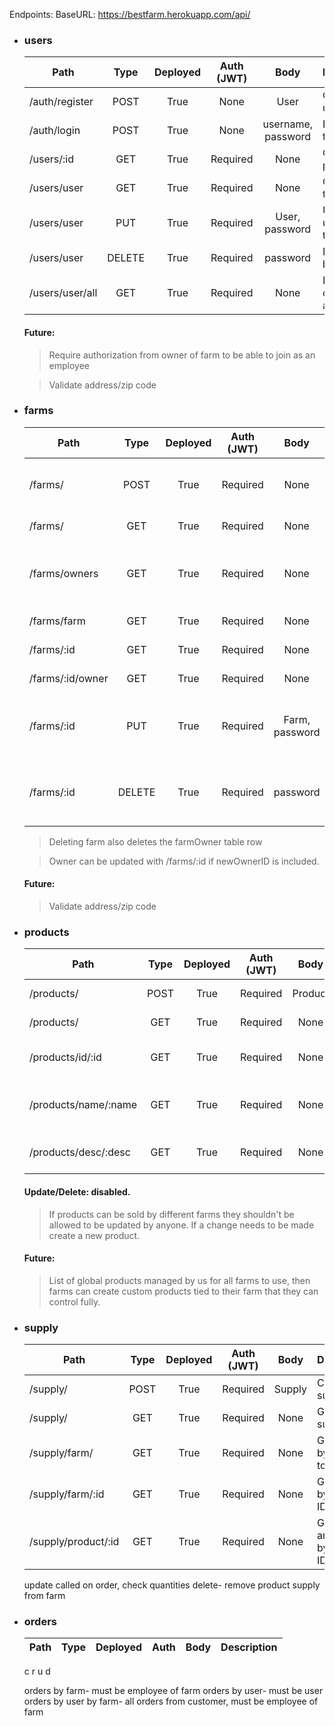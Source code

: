 Endpoints:
BaseURL:
https://bestfarm.herokuapp.com/api/

- ### users
    | Path              | Type   | Deployed | Auth (JWT) | Body               | Description                   |
    | ----------------- |:------:|:--------:|:----------:|:------------------:| ----------------------------- |
    | /auth/register    | POST   |     True | None       | User               | Create new user               |
    | /auth/login       | POST   |     True | None       | username, password | Log in, get token             |
    | /users/:id        | GET    |     True | Required   | None               | Get user by param ID          |
    | /users/user       | GET    |     True | Required   | None               | Get user by token             |
    | /users/user       | PUT    |     True | Required   | User, password     | Update user by token          |
    | /users/user       | DELETE |     True | Required   | password           | Delete user by token          |
    | /users/user/all   | GET    |     True | Required   | None               | Debug only, return all users  |
    #### Future:
    >Require authorization from owner of farm to be able to join as an employee

    >Validate address/zip code
    
- ### farms
    | Path              | Type   | Deployed | Auth (JWT) | Body           | Description                                       |
    | ----------------- |:------:|:--------:|:---------: |:--------------:| ------------------------------------------------- |
    | /farms/           | POST   |     True | Required   | None           | Create new farm. Owner by token                   |
    | /farms/           | GET    |     True | Required   | None           | Get all farms                                     |
    | /farms/owners     | GET    |     True | Required   | None           | Get all owners, for debugging and may be disabled |
    | /farms/farm       | GET    |     True | Required   | None           | Get farm by token                                 |
    | /farms/:id        | GET    |     True | Required   | None           | Get farm by param ID                              |
    | /farms/:id/owner  | GET    |     True | Required   | None           | Get owner by farm ID                              |
    | /farms/:id        | PUT    |     True | Required   | Farm, password | Update farm by id- user must be owner of farm.    |
    | /farms/:id        | DELETE |     True | Required   | password       | Delete farm by id- user must be owner of farm.    |
    >Deleting farm also deletes the farmOwner table row

    >Owner can be updated with /farms/:id if newOwnerID is included.

    #### Future:
    >Validate address/zip code

- ### products
    | Path                 | Type   | Deployed | Auth (JWT) | Body     | Description                        |
    | -------------------- |:------:|:--------:|:---------: |:--------:| ---------------------------------- |
    | /products/           | POST   |     True | Required   | Product  | Create new product                 |
    | /products/           | GET    |     True | Required   | None     | Get all products                   |
    | /products/id/:id     | GET    |     True | Required   | None     | Get product by param ID            |
    | /products/name/:name | GET    |     True | Required   | None     | Search/get products by param name  |
    | /products/desc/:desc | GET    |     True | Required   | None     | Search/get products by param desc  |
    #### Update/Delete: disabled. 
    >If products can be sold by different farms they shouldn't be allowed to be updated by anyone. If a change needs to be made create a new product. 

    #### Future:
    >List of global products managed by us for all farms to use, then farms can create custom products tied to their farm that they can control fully.

- ### supply
    | Path                 | Type   | Deployed | Auth (JWT) | Body     | Description                        |
    | -------------------- |:------:|:--------:|:---------: |:--------:| ---------------------------------- |
    | /supply/             | POST   |     True | Required   | Supply   | Create new supply                  |
    | /supply/             | GET    |     True | Required   | None     | Get all supplies                   |
    | /supply/farm/        | GET    |     True | Required   | None     | Get supply by farm by token        |
    | /supply/farm/:id     | GET    |     True | Required   | None     | Get supply by farm by ID           |
    | /supply/product/:id  | GET    |     True | Required   | None     | Get farms and supply by product ID |

    update called on order, check quantities
    delete- remove product supply from farm
- ### orders
    | Path              | Type   | Deployed | Auth     | Body | Description |
    | ----------------- |:------:|:--------:|:--------:|:----:| ----------- |

    c
    r
    u
    d

    orders by farm- must be employee of farm
    orders by user- must be user
    orders by user by farm- all orders from customer, must be employee of farm